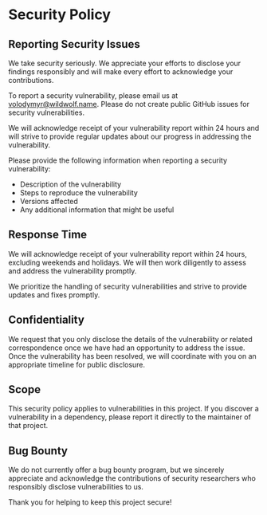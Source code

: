 # Security Policy

## Reporting Security Issues

We take security seriously. We appreciate your efforts to disclose your findings responsibly and will make every effort to acknowledge your contributions.

To report a security vulnerability, please email us at [volodymyr@wildwolf.name](mailto:volodymyr@wildwolf.name). Please do not create public GitHub issues for security vulnerabilities.

We will acknowledge receipt of your vulnerability report within 24 hours and will strive to provide regular updates about our progress in addressing the vulnerability.

Please provide the following information when reporting a security vulnerability:
- Description of the vulnerability
- Steps to reproduce the vulnerability
- Versions affected
- Any additional information that might be useful

## Response Time

We will acknowledge receipt of your vulnerability report within 24 hours, excluding weekends and holidays. We will then work diligently to assess and address the vulnerability promptly.

We prioritize the handling of security vulnerabilities and strive to provide updates and fixes promptly.

## Confidentiality

We request that you only disclose the details of the vulnerability or related correspondence once we have had an opportunity to address the issue. Once the vulnerability has been resolved, we will coordinate with you on an appropriate timeline for public disclosure.

## Scope

This security policy applies to vulnerabilities in this project. If you discover a vulnerability in a dependency, please report it directly to the maintainer of that project.

## Bug Bounty

We do not currently offer a bug bounty program, but we sincerely appreciate and acknowledge the contributions of security researchers who responsibly disclose vulnerabilities to us.

Thank you for helping to keep this project secure!
